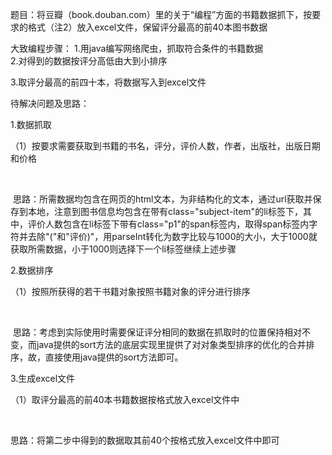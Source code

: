  题目：将豆瓣（book.douban.com）里的关于“编程”方面的书籍数据抓下，按要求的格式（注2）放入excel文件，保留评分最高的前40本图书数据

大致编程步骤：
1.用java编写网络爬虫，抓取符合条件的书籍数据  
2.对得到的数据按评分高低由大到小排序
<p>3.取评分最高的前四十本，将数据写入到excel文件</p>

待解决问题及思路：
<p>1.数据抓取</p>
<p>（1）按要求需要获取到书籍的书名，评分，评价人数，作者，出版社，出版日期和价格</p>
   <p> 思路：所需数据均包含在网页的html文本，为非结构化的文本，通过url获取并保存到本地，注意到图书信息均包含在带有class="subject-item"的li标签下，其中，评价人数包含在li标签下带有class="p1"的span标签内，取得span标签内字符并去除"("和"评价)"，用parseInt转化为数字比较与1000的大小，大于1000就获取所需数据，小于1000则选择下一个li标签继续上述步骤</p>
<p>2.数据排序</p>
<p>（1）按照所获得的若干书籍对象按照书籍对象的评分进行排序</p>
   <p> 思路：考虑到实际使用时需要保证评分相同的数据在抓取时的位置保持相对不变，而java提供的sort方法的底层实现里提供了对对象类型排序的优化的合并排序，故，直接使用java提供的sort方法即可。</p>
<p>3.生成excel文件</p>
<p>（1）取评分最高的前40本书籍数据按格式放入excel文件中</p>
    <p>思路：将第二步中得到的数据取其前40个按格式放入excel文件中即可</p>
